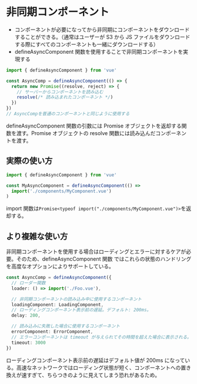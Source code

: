 # 非同期コンポーネント

- コンポーネントが必要になってから非同期にコンポーネントをダウンロードすることができる。（通常はユーザーが S3 から JS ファイルをダウンロードする際にすべてのコンポーネントも一緒にダウンロードする）
- defineAsyncComponent 関数を使用することで非同期コンポーネントを実現する

```TypeScript
import { defineAsyncComponent } from 'vue'

const AsyncComp = defineAsyncComponent(() => {
  return new Promise((resolve, reject) => {
    // サーバーからコンポーネントを読み込む
    resolve(/* 読み込まれたコンポーネント */)
  })
})
// AsyncCompを普通のコンポーネントと同じように使用する
```

defineAsyncComponent 関数の引数には Promise オブジェクトを返却する関数を渡す。Promise オブジェクトの resolve 関数には読み込んだコンポーネントを渡す。

## 実際の使い方

```TypeScript
import { defineAsyncComponent } from 'vue'

const MyAsyncComponent = defineAsyncComponent(() =>
  import('./components/MyComponent.vue')
)
```

import 関数は`Promise<typeof import("./components/MyComponent.vue")>`を返却する。

## より複雑な使い方

非同期コンポーネントを使用する場合はローディングとエラーに対するケアが必要。そのため、defineAsyncComponent 関数 ではこれらの状態のハンドリングを高度なオプションによりサポートしている。

```TypeScript
const AsyncComp = defineAsyncComponent({
  // ローダー関数
  loader: () => import('./Foo.vue'),

  // 非同期コンポーネントの読み込み中に使用するコンポーネント
  loadingComponent: LoadingComponent,
  // ローディングコンポーネント表示前の遅延。デフォルト: 200ms。
  delay: 200,

  // 読み込みに失敗した場合に使用するコンポーネント
  errorComponent: ErrorComponent,
  // エラーコンポーネントは timeout が与えられてその時間を超えた場合に表示される。デフォルト: Infinity。
  timeout: 3000
})
```

ローディングコンポーネント表示前の遅延はデフォルト値が 200ms になっている。高速なネットワークではローディング状態が短く、コンポーネントへの置き換えが速すぎて、ちらつきのように見えてしまう恐れがあるため。
